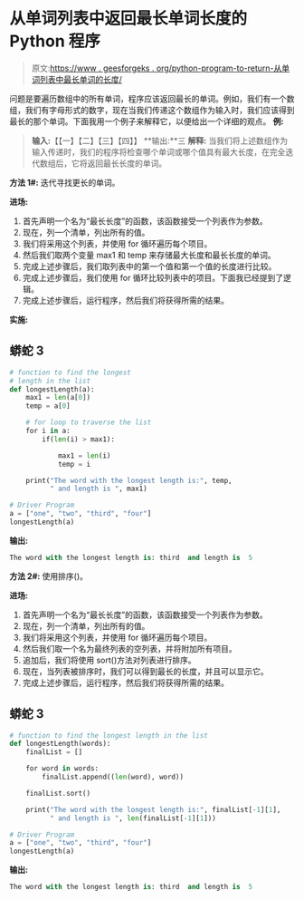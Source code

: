 # 从单词列表中返回最长单词长度的 Python 程序

> 原文:[https://www . geesforgeks . org/python-program-to-return-从单词列表中最长单词的长度/](https://www.geeksforgeeks.org/python-program-to-return-the-length-of-the-longest-word-from-the-list-of-words/)

问题是要遍历数组中的所有单词，程序应该返回最长的单词。例如，我们有一个数组，我们有字母形式的数字，现在当我们传递这个数组作为输入时，我们应该得到最长的那个单词。下面我用一个例子来解释它，以便给出一个详细的观点。
**例:**

> **输入:**【【一】【二】【三】【四】】
> **输出:**三
> **解释:**
> 当我们将上述数组作为输入传递时，我们的程序将检查哪个单词或哪个值具有最大长度，在完全迭代数组后，它将返回最长长度的单词。

**方法 1#:** 迭代寻找更长的单词。

**进场:**

1.  首先声明一个名为“最长长度”的函数，该函数接受一个列表作为参数。
2.  现在，列一个清单，列出所有的值。
3.  我们将采用这个列表，并使用 for 循环遍历每个项目。
4.  然后我们取两个变量 max1 和 temp 来存储最大长度和最长长度的单词。
5.  完成上述步骤后，我们取列表中的第一个值和第一个值的长度进行比较。
6.  完成上述步骤后，我们使用 for 循环比较列表中的项目。下面我已经提到了逻辑。
7.  完成上述步骤后，运行程序，然后我们将获得所需的结果。

**实施:**

## 蟒蛇 3

```py
# function to find the longest
# length in the list
def longestLength(a):
    max1 = len(a[0])
    temp = a[0]

    # for loop to traverse the list
    for i in a:
        if(len(i) > max1):

            max1 = len(i)
            temp = i

    print("The word with the longest length is:", temp,
          " and length is ", max1)

# Driver Program
a = ["one", "two", "third", "four"]
longestLength(a)
```

**输出:**

```py
The word with the longest length is: third  and length is  5
```

**方法 2#:** 使用排序()。

**进场:**

1.  首先声明一个名为“最长长度”的函数，该函数接受一个列表作为参数。
2.  现在，列一个清单，列出所有的值。
3.  我们将采用这个列表，并使用 for 循环遍历每个项目。
4.  然后我们取一个名为最终列表的空列表，并将附加所有项目。
5.  追加后，我们将使用 sort()方法对列表进行排序。
6.  现在，当列表被排序时，我们可以得到最长的长度，并且可以显示它。
7.  完成上述步骤后，运行程序，然后我们将获得所需的结果。

## 蟒蛇 3

```py
# function to find the longest length in the list
def longestLength(words):
    finalList = []

    for word in words:
        finalList.append((len(word), word))

    finalList.sort()

    print("The word with the longest length is:", finalList[-1][1],
          " and length is ", len(finalList[-1][1]))

# Driver Program
a = ["one", "two", "third", "four"]
longestLength(a)
```

**输出:**

```py
The word with the longest length is: third  and length is  5
```